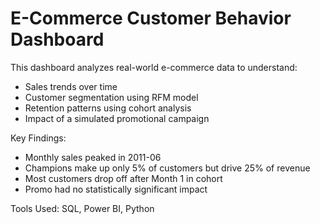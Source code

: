 # E-Commerce Customer Behavior Dashboard

This dashboard analyzes real-world e-commerce data to understand:
- Sales trends over time
- Customer segmentation using RFM model
- Retention patterns using cohort analysis
- Impact of a simulated promotional campaign

Key Findings:
- Monthly sales peaked in 2011-06
- Champions make up only 5% of customers but drive 25% of revenue
- Most customers drop off after Month 1 in cohort
- Promo had no statistically significant impact

Tools Used: SQL, Power BI, Python